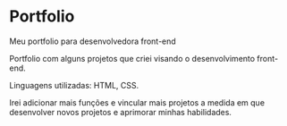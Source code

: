 # Portfolio
Meu portfolio para desenvolvedora front-end 

Portfolio com alguns projetos que criei visando o desenvolvimento front-end. 

Linguagens utilizadas: HTML, CSS. 

Irei adicionar mais funções e vincular mais projetos a medida em que desenvolver novos projetos e aprimorar minhas habilidades. 
